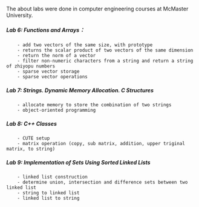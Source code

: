 The about labs were done in computer engineering courses at McMaster University.

##### Lab 6:  Functions and Arrays：
        - add two vectors of the same size, with prototype  
        - returns the scalar product of two vectors of the same dimension  
        - return the norm of a vector
        - filter non-numeric characters from a string and return a string of zhiyopu numbers
        - sparse vector storage
        - sparse vector operations
        
##### Lab 7:  Strings. Dynamic Memory Allocation. C Structures   
        - allocate memory to store the combination of two strings
        - object-oriented programming
        
##### Lab 8:  C++ Classes
        - CUTE setup
        - matrix operation (copy, sub matrix, addition, upper triginal matrix, to string)

##### Lab 9:  Implementation of Sets Using Sorted Linked Lists
        - linked list construction
        - determine union, intersection and difference sets between two linked list
        - string to linked list
        - linked list to string
        
